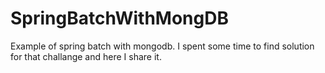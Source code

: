 # SpringBatchWithMongDB
Example of spring batch with mongodb. I spent some time to find solution for that challange and here I share it.
